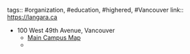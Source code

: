 ---
---

tags:: #organization, #education, #highered, #Vancouver
link:: https://langara.ca

- 100 West 49th Avenue, Vancouver
	- [Main Campus Map](https://langara.ca/campus-facilities/campus-maps/index.html)
	-